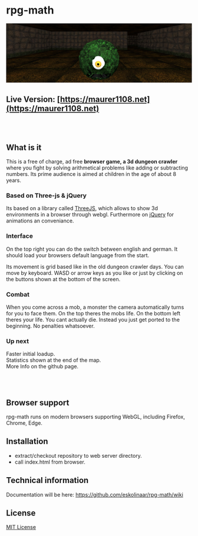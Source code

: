 # rpg-math

[![Banner](/objects/symbol/banner.jpg)](https://maurer1108.net)

**Live Version: [https://maurer1108.net](https://maurer1108.net)**
---
<br><br>
## What is it
 
This is a free of charge, ad free **browser game, a 3d dungeon crawler** where you fight by solving arithmetical problems like adding or subtracting numbers.
Its prime audience is aimed at children in the age of about 8 years.

### Based on Three-js & jQuery

Its based on a library called [ThreeJS](https://threejs.org/), which allows to show 3d environments in a browser through webgl.
Furthermore on [jQuery](https://jquery.com/) for animations an conveniance.

### Interface

On the top right you can do the switch between english and german.
It should load your browsers default language from the start.

Its movement is grid based like in the old dungeon crawler days.
You can move by keyboard. WASD or arrow keys as you like or just by clicking on the buttons shown at the bottom of the screen.

### Combat

When you come across a mob, a monster the camera automatically turns for you to face them.
On the top theres the mobs life. On the bottom left theres your life.
You cant actually die. Instead you just get ported to the beginning. No penalties whatsoever.

### Up next

Faster initial loadup. \
Statistics shown at the end of the map.\
More Info on the github page.

<br><br>

## Browser support

rpg-math runs on modern browsers supporting WebGL, including Firefox, Chrome, Edge. 

## Installation

- extract/checkout repository to web server directory. 
- call index.html from browser.

## Technical information

Documentation will be here:
https://github.com/eskolinaar/rpg-math/wiki

## License

[MIT License](/blob/main/LICENSE)

